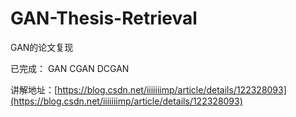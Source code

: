 # GAN-Thesis-Retrieval
GAN的论文复现

已完成：
GAN
CGAN
DCGAN

讲解地址：[https://blog.csdn.net/iiiiiiimp/article/details/122328093](https://blog.csdn.net/iiiiiiimp/article/details/122328093)
